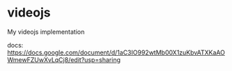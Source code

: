 # videojs
My videojs implementation

docs:
https://docs.google.com/document/d/1aC3IO992wtMb00X1zuKbvATXKaAOWmewFZUwXvLqCj8/edit?usp=sharing
